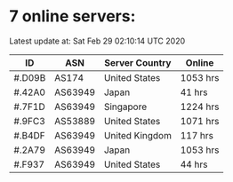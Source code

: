 # 7 online servers:

Latest update at: Sat Feb 29 02:10:14 UTC 2020

| ID | ASN | Server Country | Online |
| -- | --- | -------------- | ------ |
| #.D09B | AS174 | United States | 1053 hrs |
| #.42A0 | AS63949 | Japan | 41 hrs |
| #.7F1D | AS63949 | Singapore | 1224 hrs |
| #.9FC3 | AS53889 | United States | 1071 hrs |
| #.B4DF | AS63949 | United Kingdom | 117 hrs |
| #.2A79 | AS63949 | Japan | 1053 hrs |
| #.F937 | AS63949 | United States | 44 hrs |

